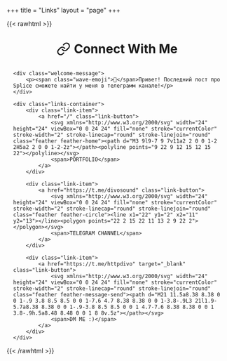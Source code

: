 +++
title = "Links"
layout = "page"
+++

{{< rawhtml >}}
<style>
/* Скрываем заголовок страницы */
.post > .post-title,
h1.post-title,
header .post-title,
.post-title {
    display: none !important;
    opacity: 0 !important;
    visibility: hidden !important;
    position: absolute !important;
    width: 1px !important;
    height: 1px !important;
    padding: 0 !important;
    margin: -1px !important;
    overflow: hidden !important;
    clip: rect(0, 0, 0, 0) !important;
    white-space: nowrap !important;
    border: 0 !important;
}

/* Скрываем разделитель */
.post hr {
    display: none;
}

.page-header {
    text-align: center;
    margin: 2rem 0;
}

.page-header h1 {
    display: flex;
    align-items: center;
    justify-content: center;
    gap: 0.5rem;
    margin: 0;
}

.page-header svg {
    width: 32px;
    height: 32px;
}

.welcome-message {
    text-align: center;
    max-width: 600px;
    margin: 2rem auto;
    padding: 1.5rem;
    background: var(--background-secondary);
    border-radius: 12px;
    font-size: 1.1rem;
    line-height: 1.5;
}

.welcome-message p {
    margin: 0;
}

.wave-emoji {
    font-size: 1.4em;
    margin-right: 0.3em;
    display: inline-block;
    animation: wave 2.5s infinite;
    transform-origin: 70% 70%;
}

@keyframes wave {
    0% { transform: rotate( 0.0deg) }
    10% { transform: rotate(14.0deg) }
    20% { transform: rotate(-8.0deg) }
    30% { transform: rotate(14.0deg) }
    40% { transform: rotate(-4.0deg) }
    50% { transform: rotate(10.0deg) }
    60% { transform: rotate( 0.0deg) }
    100% { transform: rotate( 0.0deg) }
}
</style>

<div class="wrapper">
    <div class="page-header">
        <h1>
            <svg xmlns="http://www.w3.org/2000/svg" width="24" height="24" viewBox="0 0 24 24" fill="none" stroke="currentColor" stroke-width="2" stroke-linecap="round" stroke-linejoin="round" class="feather feather-link"><path d="M10 13a5 5 0 0 0 7.54.54l3-3a5 5 0 0 0-7.07-7.07l-1.72 1.71"></path><path d="M14 11a5 5 0 0 0-7.54-.54l-3 3a5 5 0 0 0 7.07 7.07l1.71-1.71"></path></svg>
            Connect With Me
        </h1>
    </div>

    <div class="welcome-message">
        <p><span class="wave-emoji">👋</span>Привет! Последний пост про Splice сможете найти у меня в телеграмм канале!</p>
    </div>

    <div class="links-container">
        <div class="link-item">
            <a href="/" class="link-button">
                <svg xmlns="http://www.w3.org/2000/svg" width="24" height="24" viewBox="0 0 24 24" fill="none" stroke="currentColor" stroke-width="2" stroke-linecap="round" stroke-linejoin="round" class="feather feather-home"><path d="M3 9l9-7 9 7v11a2 2 0 0 1-2 2H5a2 2 0 0 1-2-2z"></path><polyline points="9 22 9 12 15 12 15 22"></polyline></svg>
                <span>PORTFOLIO</span>
            </a>
        </div>
        
        <div class="link-item">
            <a href="https://t.me/divosound" class="link-button">
                <svg xmlns="http://www.w3.org/2000/svg" width="24" height="24" viewBox="0 0 24 24" fill="none" stroke="currentColor" stroke-width="2" stroke-linecap="round" stroke-linejoin="round" class="feather feather-circle"><line x1="22" y1="2" x2="11" y2="13"></line><polygon points="22 2 15 22 11 13 2 9 22 2"></polygon></svg> 
                <span>TELEGRAM CHANNEL</span>
            </a>
        </div>
        
        <div class="link-item">
            <a href="https://t.me/httpdivo" target="_blank" class="link-button">
                <svg xmlns="http://www.w3.org/2000/svg" width="24" height="24" viewBox="0 0 24 24" fill="none" stroke="currentColor" stroke-width="2" stroke-linecap="round" stroke-linejoin="round" class="feather feather-message-send"><path d="M21 11.5a8.38 8.38 0 0 1-.9 3.8 8.5 8.5 0 0 1-7.6 4.7 8.38 8.38 0 0 1-3.8-.9L3 21l1.9-5.7a8.38 8.38 0 0 1-.9-3.8 8.5 8.5 0 0 1 4.7-7.6 8.38 8.38 0 0 1 3.8-.9h.5a8.48 8.48 0 0 1 8 8v.5z"></path></svg>
                <span>DM ME :)</span>
            </a>
        </div>
    </div>
</div>



<style>
.wrapper {
    padding: 0 15px;
}

.links-container {
    display: flex;
    flex-direction: column;
    gap: 1.5rem;
    margin: 2rem auto;
    max-width: 600px;
}

.link-item {
    width: 100%;
}

.link-button {
    display: flex;
    align-items: center;
    justify-content: center;
    gap: 1rem;
    text-decoration: none;
    padding: 1.2rem;
    border-radius: 12px;
    background: var(--background-secondary);
    color: var(--primary);
    font-weight: 600;
    transition: all 0.3s ease;
    border: 2px solid var(--border);
}

.link-button:hover {
    transform: translateY(-4px);
    box-shadow: 0 4px 12px rgba(0, 0, 0, 0.1);
    background: var(--background);
}

.link-button svg {
    width: 24px;
    height: 24px;
}

@keyframes bounce {
    0%, 20%, 50%, 80%, 100% {
        transform: translateY(0);
    }
    40% {
        transform: translateY(-4px);
    }
    60% {
        transform: translateY(-2px);
    }
}

.link-button:hover {
    animation: bounce 0.8s ease;
}
</style>
{{< /rawhtml >}}
